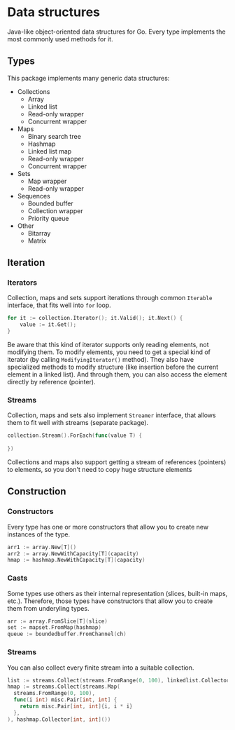 # Data structures

Java-like object-oriented data structures for Go. 
Every type implements the most commonly used methods for it.

## Types
This package implements many generic data structures:
- Collections
  - Array
  - Linked list
  - Read-only wrapper 
  - Concurrent wrapper
- Maps
  - Binary search tree 
  - Hashmap 
  - Linked list map 
  - Read-only wrapper
  - Concurrent wrapper
- Sets
  - Map wrapper
  - Read-only wrapper
- Sequences
  - Bounded buffer
  - Collection wrapper
  - Priority queue
- Other
  - Bitarray
  - Matrix

## Iteration

### Iterators
Collection, maps and sets support iterations through common `Iterable` interface, 
that fits well into `for` loop.

```go
for it := collection.Iterator(); it.Valid(); it.Next() {
    value := it.Get();
}
```
Be aware that this kind of iterator supports only reading elements, not modifying them.
To modify elements, you need to get a special kind of iterator 
(by calling `ModifyingIterator()` method).
They also have specialized methods to modify structure (like insertion before the 
current element in a linked list). 
And through them, you can also access the element directly by reference (pointer).

### Streams
Collection, maps and sets also implement `Streamer` interface, that allows them to 
fit well with streams (separate package).

```go
collection.Stream().ForEach(func(value T) {
	
})
```

Collections and maps also support getting a stream of references (pointers) to elements, 
so you don't need to copy huge structure elements

## Construction

### Constructors
Every type has one or more constructors that allow you to create new instances of
the type.

```go
arr1 := array.New[T]()
arr2 := array.NewWithCapacity[T](capacity)
hmap := hashmap.NewWithCapacity[T](capacity)
```

### Casts
Some types use others as their internal representation (slices, built-in maps, etc.).
Therefore, those types have constructors that allow you to create them from underyling types.

```go
arr := array.FromSlice[T](slice)
set := mapset.FromMap(hashmap)
queue := boundedbuffer.FromChannel(ch)
```

### Streams
You can also collect every finite stream into a suitable collection.

```go
list := streams.Collect(streams.FromRange(0, 100), linkedlist.Collector[int]())
hmap := streams.Collect(streams.Map(
  streams.FromRange(0, 100),
  func(i int) misc.Pair[int, int] {
    return misc.Pair[int, int]{i, i * i}
  },
), hashmap.Collector[int, int]())
```